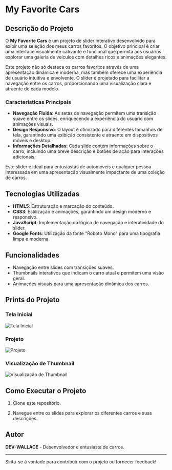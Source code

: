 # My Favorite Cars

## Descrição do Projeto

O **My Favorite Cars** é um projeto de slider interativo desenvolvido para exibir uma seleção dos meus carros favoritos. O objetivo principal é criar uma interface visualmente cativante e funcional que permita aos usuários explorar uma galeria de veículos com detalhes ricos e animações elegantes. 

Este projeto não só destaca os carros favoritos através de uma apresentação dinâmica e moderna, mas também oferece uma experiência de usuário intuitiva e envolvente. O slider é projetado para facilitar a navegação entre os carros, proporcionando uma visualização clara e atraente de cada modelo. 

### Características Principais

- **Navegação Fluida**: As setas de navegação permitem uma transição suave entre os slides, enriquecendo a experiência do usuário com animações visuais.
- **Design Responsivo**: O layout é otimizado para diferentes tamanhos de tela, garantindo uma exibição consistente e atraente em dispositivos móveis e desktop.
- **Informações Detalhadas**: Cada slide contém informações sobre o carro, incluindo uma breve descrição e botões de ação para interações adicionais.

Este slider é ideal para entusiastas de automóveis e qualquer pessoa interessada em uma apresentação visualmente impactante de uma coleção de carros.

## Tecnologias Utilizadas

- **HTML5**: Estruturação e marcação do conteúdo.
- **CSS3**: Estilização e animações, garantindo um design moderno e responsivo.
- **JavaScript**: Implementação da lógica de navegação e interatividade do slider.
- **Google Fonts**: Utilização da fonte "Roboto Mono" para uma tipografia limpa e moderna.

## Funcionalidades

- Navegação entre slides com transições suaves.
- Thumbnails interativos que indicam o carro atual e permitem uma visão geral.
- Animações visuais para uma apresentação dinâmica dos carros.

## Prints do Projeto

### Tela Inicial

![Tela Inicial](https://github.com/user-attachments/assets/bd1e2726-cc7d-40ab-8124-9ea8f84d3818)


### Projeto

![Projeto](https://github.com/user-attachments/assets/99e66ccc-5008-4800-a8d9-168e14088990)


### Visualização de Thumbnail

![Visualização de Thumbnail](https://github.com/user-attachments/assets/1c01a1d1-bb47-4dbe-ba17-97db0c0fffeb)

## Como Executar o Projeto

1. Clone este repositório.

2. Navegue entre os slides para explorar os diferentes carros e suas descrições.

## Autor

**DEV-WALLACE** - Desenvolvedor e entusiasta de carros.

---

Sinta-se à vontade para contribuir com o projeto ou fornecer feedback!
